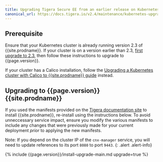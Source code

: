 ```yaml
---
title: Upgrading Tigera Secure EE from an earlier release on Kubernetes
canonical_url: https://docs.tigera.io/v2.4/maintenance/kubernetes-upgrade-tsee
---
```


## Prerequisite

Ensure that your Kubernetes cluster is already running version 2.3 of {{site.prodname}}. If your cluster is on a version
earlier than 2.3, [first upgrade to 2.3](/v2.3/getting-started/kubernetes/upgrade/upgrade-tsee), then follow these instructions
to upgrade to {{page.version}}.

If your cluster has a Calico installation, follow the [Upgrading a Kubernetes cluster with Calico to {{site.prodname}} guide]({{site.url}}/{{page.version}}/getting-started/kubernetes/upgrade/upgrade-to-tsee)
instead.

## Upgrading to {{page.version}} {{site.prodname}}

If you used the manifests provided on the [Tigera documentation site](https://docs.tigera.io/)
to install {{site.prodname}}, re-install using the instructions below. To avoid unneccessary service impact, ensure you modify the various
manifests to include any changes that were previously made for your current deployment *prior* to applying the new
manifests.

Note: If you depend on the cluster IP of the `cnx-manager` service, you will need to update references to its port `8080` to
port `9443`.
{: .alert .alert-info}

{% include {{page.version}}/install-upgrade-main.md upgrade=true %}
